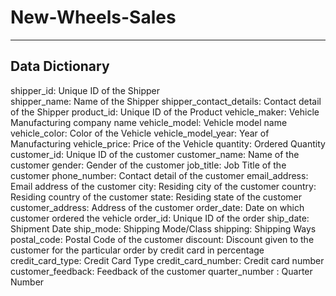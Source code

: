 # New-Wheels-Sales

-----------------------------------
Data Dictionary
-----------------------------------

shipper_id: Unique ID of the Shipper    
shipper_name: Name of the Shipper
shipper_contact_details: Contact detail of the Shipper
product_id: Unique ID of the Product
vehicle_maker: Vehicle Manufacturing company name
vehicle_model: Vehicle model name
vehicle_color: Color of the Vehicle
vehicle_model_year: Year of Manufacturing
vehicle_price: Price of the Vehicle
quantity: Ordered Quantity
customer_id: Unique ID of the customer
customer_name: Name of the customer
gender: Gender of the customer
job_title: Job Title of the customer
phone_number: Contact detail of the customer
email_address: Email address of the customer
city: Residing city of the customer
country: Residing country of the customer
state: Residing state of the customer
customer_address: Address of the customer
order_date: Date on which customer ordered the vehicle
order_id: Unique ID of the order
ship_date: Shipment Date
ship_mode: Shipping Mode/Class
shipping: Shipping Ways
postal_code: Postal Code of the customer
discount: Discount given to the customer for the particular order by credit card in percentage
credit_card_type: Credit Card Type
credit_card_number: Credit card number
customer_feedback: Feedback of the customer
quarter_number : Quarter Number
